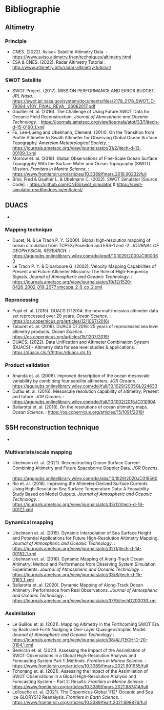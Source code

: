# Bibliographie

## Altimetry 
### Principle 
- CNES. (2022). Aviso+ Satellite Altimetry Data. : https://www.aviso.altimetry.fr/en/techniques/altimetry.html
- ESA & CNES. (2022). Radar Altimetry Tutorial : http://www.altimetry.info/radar-altimetry-tutorial/

### SWOT Satellite 
- SWOT Project. (2017). MISSION PERFORMANCE AND ERROR BUDGET. *JPL Nasa*. : https://swot.jpl.nasa.gov/system/documents/files/2178_2178_SWOT_D-79084_v10Y_FINAL_REVA__06082017.pdf
- Gaultier et. al. (2016). The Challenge of Using Future SWOT Data for Oceanic Field Reconstruction. *Journal of Atmospheric and Oceanic Technology*. :  https://journals.ametsoc.org/view/journals/atot/33/1/jtech-d-15-0160_1.xml
- Fu, Lee-Lueng and Ubelmann, Clement. (2014). On the Transition from Profile Altimeter to Swath Altimeter for Observing Global Ocean Surface Topography. *Amercian Meteorological Society*. : https://journals.ametsoc.org/view/journals/atot/31/2/jtech-d-13-00109_1.xml
- Morrow et. al. (2019). Global Observations of Fine-Scale Ocean Surface Topography With the Surface Water and Ocean Topography (SWOT) Mission. *Frontiers in Marine Science*. : https://www.frontiersin.org/articles/10.3389/fmars.2019.00232/full
- Briol, Fred & Gaultier L. & Ubelmann C. (2022). SWOT Simulator [Source Code]. : https://github.com/CNES/swot_simulator & https://swot-simulator.readthedocs.io/en/latest/

## DUACS 
-
### Mapping technique 
- Ducet, N. & Le Traon P. Y. (2000). Global high-resolution mapping of ocean circulation from TOPEX/Poseidon and ERS-1 and -2. *JOURNAL OF GEOPHYSICAL RESEARCH*. : https://agupubs.onlinelibrary.wiley.com/doi/epdf/10.1029/2000JC900063
- Le Traon P. Y. & Dibarboure G. (2002). Velocity Mapping Capabilities of Present and Future Altimeter Missions: The Role of High-Frequency Signals. *Journal of Atmospheric and Oceanic Technology*. : https://journals.ametsoc.org/view/journals/atot/19/12/1520-0426_2002_019_2077_vmcopa_2_0_co_2.xml

### Reprocessing 
- Pujol et. al. (2015). DUACS DT2014: the new multi-mission altimeter data set reprocessed over 20 years. *Ocean Science*. : https://os.copernicus.org/articles/12/1067/2016/
- Taburet et. al. (2018). DUACS DT2018: 25 years of reprocessed sea level altimetry products. *Ocean Science*. : https://os.copernicus.org/articles/15/1207/2019/
- DUACS. (2022). Data Unification and Altimeter Combination System (DUACS) - Altimetry data for sea level studies & applications. : https://duacs.cls.fr/https://duacs.cls.fr/

### Product validation 
- Ananda et. al. (2006). Improved description of the ocean mesoscale variability by combining four satellite altimeters. *JGR Oceans*. : https://agupubs.onlinelibrary.wiley.com/doi/full/10.1029/2005GL024633
- Dufau et. al. (2016). Mesoscale resolution capability of altimetry: Present and future. *JGR Oceans*. : https://agupubs.onlinelibrary.wiley.com/doi/full/10.1002/2015JC010904
- Ballarotta et. al. (2018). On the resolutions of ocean altimetry maps. *Ocean Science*. : https://os.copernicus.org/articles/15/1091/2019/

## SSH reconstruction technique 
-
### Multivariate/scale mapping 
- Ubelmann et. al. (2021). Reconstructing Ocean Surface Current Combining Altimetry and Future Spaceborne Doppler Data. *JGR Oceans*. : https://agupubs.onlinelibrary.wiley.com/doi/abs/10.1029/2020JC016560
- Rio et. al. (2016). Improving the Altimeter-Derived Surface Currents Using High-Resolution Sea Surface Temperature Data: A Feasability Study Based on Model Outputs. *Journal of Atmospheric and Oceanic Technology*. :  https://journals.ametsoc.org/view/journals/atot/33/12/jtech-d-16-0017_1.xml

### Dynamical mapping 
- Ubelmann et. al. (2015). Dynamic Interpolation of Sea Surface Height and Potential Applications for Future High-Resolution Altimetry Mapping. *Journal of Atmospheric and Oceanic Technology*. : https://journals.ametsoc.org/view/journals/atot/32/1/jtech-d-14-00152_1.xml
- Ubelmann et. al. (2016). Dynamic Mapping of Along-Track Ocean Altimetry: Method and Performance from Observing System Simulation Experiments. *Journal of Atmospheric and Oceanic Technology*. : https://journals.ametsoc.org/view/journals/atot/33/8/jtech-d-15-0163_1.xml
- Ballarotta et. al. (2020). Dynamic Mapping of Along-Track Ocean Altimetry: Performance from Real Observations. *Journal of Atmospheric and Oceanic Technology*. : https://journals.ametsoc.org/view/journals/atot/37/9/jtechD200030.xml

### Assimilation 
- Le Guillou et. al. (2021). Mapping Altimetry in the Forthcoming SWOT Era by Back-and-Forth Nudging a One-Layer Quasigeostrophic Model. *Journal of Atmospheric and Oceanic Technology* : https://journals.ametsoc.org/view/journals/atot/38/4/JTECH-D-20-0104.1.xml
- Benkiran et. al. (2021). Assessing the Impact of the Assimilation of SWOT Observations in a Global High-Resolution Analysis and Forecasting System Part 1: Methods. *Frontiers in Marine Science*. : https://www.frontiersin.org/articles/10.3389/fmars.2021.691955/full 
- Tchonang et. al. (2021). Assessing the Impact of the Assimilation of SWOT Observations in a Global High-Resolution Analysis and Forecasting System – Part 2: Results. *Frontiers in Marine Science*. : https://www.frontiersin.org/articles/10.3389/fmars.2021.687414/full 
- Lellouche et. al. (2021). The Copernicus Global 1/12° Oceanic and Sea Ice GLORYS12 Reanalysis. *Frontiers in Earth Science*. : https://www.frontiersin.org/articles/10.3389/feart.2021.698876/full 

